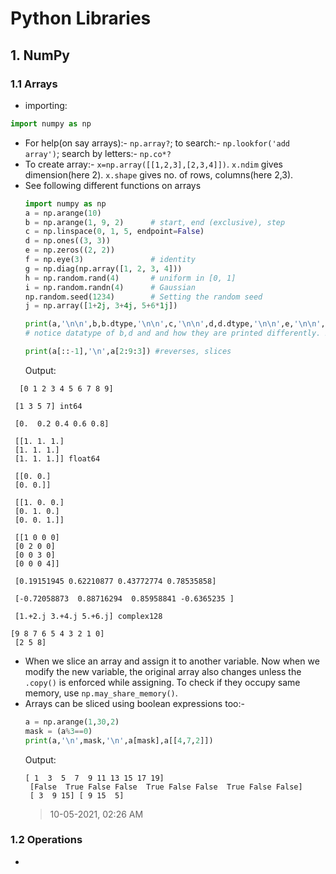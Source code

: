 # Python Libraries

## 1. NumPy
### 1.1 Arrays
* importing:
```python
import numpy as np
```
* For help(on say arrays):- `np.array?`; to search:- `np.lookfor('add array')`; search by letters:- `np.co*?`
* To create array:- `x=np.array([[1,2,3],[2,3,4]])`. `x.ndim` gives dimension(here 2). `x.shape` gives no. of rows, columns(here 2,3).
* See following different functions on arrays
  ```python
  import numpy as np
  a = np.arange(10)
  b = np.arange(1, 9, 2)      # start, end (exclusive), step
  c = np.linspace(0, 1, 5, endpoint=False)
  d = np.ones((3, 3))
  e = np.zeros((2, 2))
  f = np.eye(3)               # identity
  g = np.diag(np.array([1, 2, 3, 4]))
  h = np.random.rand(4)       # uniform in [0, 1]
  i = np.random.randn(4)      # Gaussian
  np.random.seed(1234)        # Setting the random seed
  j = np.array([1+2j, 3+4j, 5+6*1j])

  print(a,'\n\n',b,b.dtype,'\n\n',c,'\n\n',d,d.dtype,'\n\n',e,'\n\n',f,'\n\n',g,'\n\n',h,'\n\n',i,'\n\n',j,j.dtype,'\n') 
  # notice datatype of b,d and and how they are printed differently. Bool and other datatypes also exist

  print(a[::-1],'\n',a[2:9:3]) #reverses, slices
  ```
  Output:
```
  [0 1 2 3 4 5 6 7 8 9] 

 [1 3 5 7] int64 

 [0.  0.2 0.4 0.6 0.8] 

 [[1. 1. 1.]
 [1. 1. 1.]
 [1. 1. 1.]] float64 

 [[0. 0.]
 [0. 0.]] 

 [[1. 0. 0.]
 [0. 1. 0.]
 [0. 0. 1.]] 

 [[1 0 0 0]
 [0 2 0 0]
 [0 0 3 0]
 [0 0 0 4]] 

 [0.19151945 0.62210877 0.43772774 0.78535858] 

 [-0.72058873  0.88716294  0.85958841 -0.6365235 ] 

 [1.+2.j 3.+4.j 5.+6.j] complex128 

[9 8 7 6 5 4 3 2 1 0] 
 [2 5 8]
```
* When we slice an array and assign it to another variable. Now when we modify the new variable, the original array also changes unless the `.copy()` is enforced while assigning. To check if they occupy same memory, use `np.may_share_memory()`.
* Arrays can be sliced using boolean expressions too:-  
  ```python
  a = np.arange(1,30,2)
  mask = (a%3==0)
  print(a,'\n',mask,'\n',a[mask],a[[4,7,2]])
  ```
  Output:
  ```
  [ 1  3  5  7  9 11 13 15 17 19] 
   [False  True False False  True False False  True False False] 
   [ 3  9 15] [ 9 15  5]
  ```
  > 10-05-2021, 02:26 AM
### 1.2 Operations
* 
